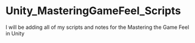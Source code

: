 # Unity_MasteringGameFeel_Scripts
I will be adding all of my scripts and notes for the Mastering the Game Feel in Unity
